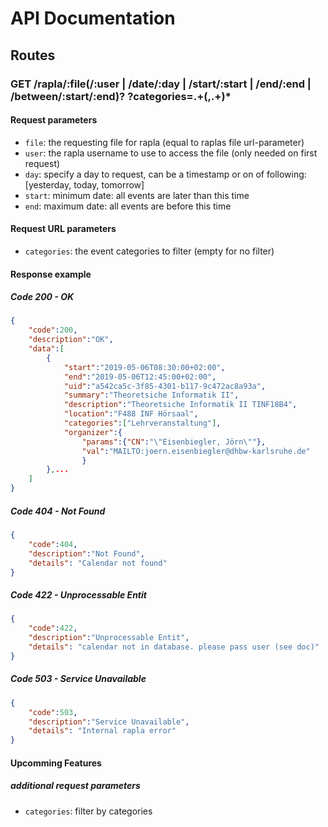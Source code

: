 # API Documentation

## Routes
### GET /rapla/:file(/:user | /date/:day | /start/:start | /end/:end | /between/:start/:end)? \?categories=.+(,.+)*
#### Request parameters
- `file`: the requesting file for rapla (equal to raplas file url-parameter)
- `user`: the rapla username to use to access the file (only needed on first request)
- `day`: specify a day to request, can be a timestamp or on of following: [yesterday, today, tomorrow]
- `start`: minimum date: all events are later than this time
- `end`: maximum date: all events are before this time

#### Request URL parameters
- `categories`: the event categories to filter (empty for no filter)

#### Response example
##### Code 200 - OK
```json
{
    "code":200,
    "description":"OK",
    "data":[
        {
            "start":"2019-05-06T08:30:00+02:00",
            "end":"2019-05-06T12:45:00+02:00",
            "uid":"a542ca5c-3f85-4301-b117-9c472ac8a93a",
            "summary":"Theoretsiche Informatik II",
            "description":"Theoretsiche Informatik II TINF18B4",
            "location":"F488 INF Hörsaal",
            "categories":["Lehrveranstaltung"],
            "organizer":{
                "params":{"CN":"\"Eisenbiegler, Jörn\""},
                "val":"MAILTO:joern.eisenbiegler@dhbw-karlsruhe.de"
                }
        },...
    ]
}

```

##### Code 404 - Not Found
```json
{
    "code":404,
    "description":"Not Found",
    "details": "Calendar not found"
}

```

##### Code 422 - Unprocessable Entit
```json
{
    "code":422,
    "description":"Unprocessable Entit",
    "details": "calendar not in database. please pass user (see doc)"
}
```

##### Code 503 - Service Unavailable
```json
{
    "code":503,
    "description":"Service Unavailable",
    "details": "Internal rapla error"
}
```

#### Upcomming Features
##### additional request parameters
- `categories`: filter by categories